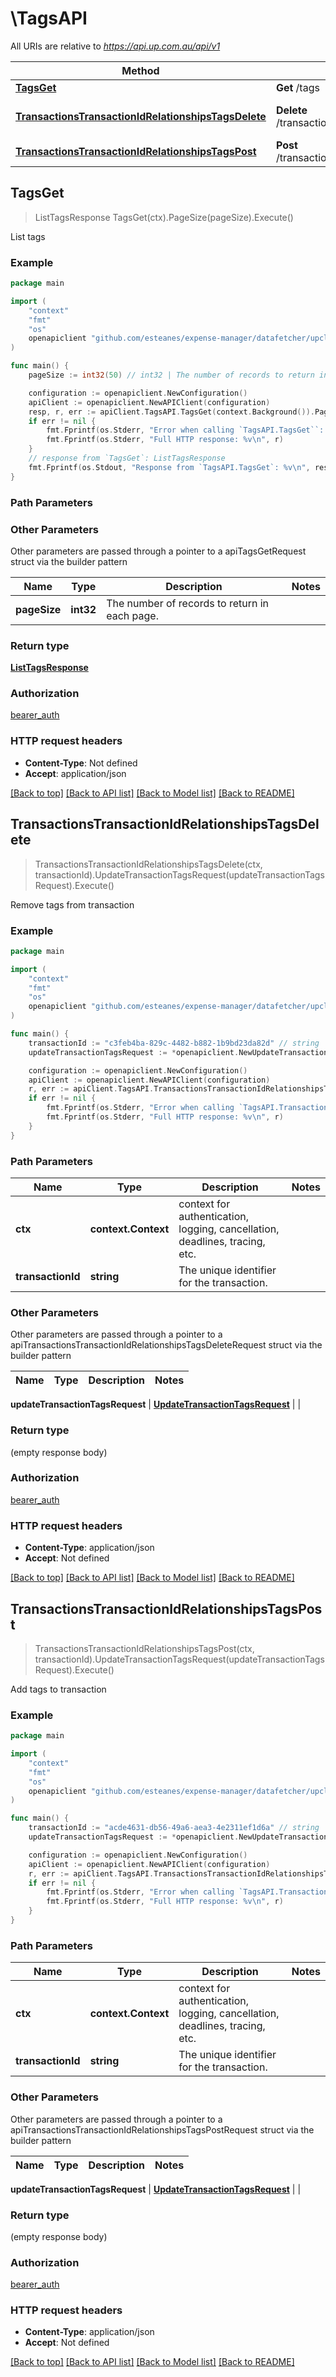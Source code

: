 # \TagsAPI

All URIs are relative to *https://api.up.com.au/api/v1*

Method | HTTP request | Description
------------- | ------------- | -------------
[**TagsGet**](TagsAPI.md#TagsGet) | **Get** /tags | List tags
[**TransactionsTransactionIdRelationshipsTagsDelete**](TagsAPI.md#TransactionsTransactionIdRelationshipsTagsDelete) | **Delete** /transactions/{transactionId}/relationships/tags | Remove tags from transaction
[**TransactionsTransactionIdRelationshipsTagsPost**](TagsAPI.md#TransactionsTransactionIdRelationshipsTagsPost) | **Post** /transactions/{transactionId}/relationships/tags | Add tags to transaction



## TagsGet

> ListTagsResponse TagsGet(ctx).PageSize(pageSize).Execute()

List tags



### Example

```go
package main

import (
	"context"
	"fmt"
	"os"
	openapiclient "github.com/esteanes/expense-manager/datafetcher/upclient"
)

func main() {
	pageSize := int32(50) // int32 | The number of records to return in each page.  (optional)

	configuration := openapiclient.NewConfiguration()
	apiClient := openapiclient.NewAPIClient(configuration)
	resp, r, err := apiClient.TagsAPI.TagsGet(context.Background()).PageSize(pageSize).Execute()
	if err != nil {
		fmt.Fprintf(os.Stderr, "Error when calling `TagsAPI.TagsGet``: %v\n", err)
		fmt.Fprintf(os.Stderr, "Full HTTP response: %v\n", r)
	}
	// response from `TagsGet`: ListTagsResponse
	fmt.Fprintf(os.Stdout, "Response from `TagsAPI.TagsGet`: %v\n", resp)
}
```

### Path Parameters



### Other Parameters

Other parameters are passed through a pointer to a apiTagsGetRequest struct via the builder pattern


Name | Type | Description  | Notes
------------- | ------------- | ------------- | -------------
 **pageSize** | **int32** | The number of records to return in each page.  | 

### Return type

[**ListTagsResponse**](ListTagsResponse.md)

### Authorization

[bearer_auth](../README.md#bearer_auth)

### HTTP request headers

- **Content-Type**: Not defined
- **Accept**: application/json

[[Back to top]](#) [[Back to API list]](../README.md#documentation-for-api-endpoints)
[[Back to Model list]](../README.md#documentation-for-models)
[[Back to README]](../README.md)


## TransactionsTransactionIdRelationshipsTagsDelete

> TransactionsTransactionIdRelationshipsTagsDelete(ctx, transactionId).UpdateTransactionTagsRequest(updateTransactionTagsRequest).Execute()

Remove tags from transaction



### Example

```go
package main

import (
	"context"
	"fmt"
	"os"
	openapiclient "github.com/esteanes/expense-manager/datafetcher/upclient"
)

func main() {
	transactionId := "c3feb4ba-829c-4482-b882-1b9bd23da82d" // string | The unique identifier for the transaction. 
	updateTransactionTagsRequest := *openapiclient.NewUpdateTransactionTagsRequest([]openapiclient.TagInputResourceIdentifier{*openapiclient.NewTagInputResourceIdentifier("Type_example", "Id_example")}) // UpdateTransactionTagsRequest |  (optional)

	configuration := openapiclient.NewConfiguration()
	apiClient := openapiclient.NewAPIClient(configuration)
	r, err := apiClient.TagsAPI.TransactionsTransactionIdRelationshipsTagsDelete(context.Background(), transactionId).UpdateTransactionTagsRequest(updateTransactionTagsRequest).Execute()
	if err != nil {
		fmt.Fprintf(os.Stderr, "Error when calling `TagsAPI.TransactionsTransactionIdRelationshipsTagsDelete``: %v\n", err)
		fmt.Fprintf(os.Stderr, "Full HTTP response: %v\n", r)
	}
}
```

### Path Parameters


Name | Type | Description  | Notes
------------- | ------------- | ------------- | -------------
**ctx** | **context.Context** | context for authentication, logging, cancellation, deadlines, tracing, etc.
**transactionId** | **string** | The unique identifier for the transaction.  | 

### Other Parameters

Other parameters are passed through a pointer to a apiTransactionsTransactionIdRelationshipsTagsDeleteRequest struct via the builder pattern


Name | Type | Description  | Notes
------------- | ------------- | ------------- | -------------

 **updateTransactionTagsRequest** | [**UpdateTransactionTagsRequest**](UpdateTransactionTagsRequest.md) |  | 

### Return type

 (empty response body)

### Authorization

[bearer_auth](../README.md#bearer_auth)

### HTTP request headers

- **Content-Type**: application/json
- **Accept**: Not defined

[[Back to top]](#) [[Back to API list]](../README.md#documentation-for-api-endpoints)
[[Back to Model list]](../README.md#documentation-for-models)
[[Back to README]](../README.md)


## TransactionsTransactionIdRelationshipsTagsPost

> TransactionsTransactionIdRelationshipsTagsPost(ctx, transactionId).UpdateTransactionTagsRequest(updateTransactionTagsRequest).Execute()

Add tags to transaction



### Example

```go
package main

import (
	"context"
	"fmt"
	"os"
	openapiclient "github.com/esteanes/expense-manager/datafetcher/upclient"
)

func main() {
	transactionId := "acde4631-db56-49a6-aea3-4e2311ef1d6a" // string | The unique identifier for the transaction. 
	updateTransactionTagsRequest := *openapiclient.NewUpdateTransactionTagsRequest([]openapiclient.TagInputResourceIdentifier{*openapiclient.NewTagInputResourceIdentifier("Type_example", "Id_example")}) // UpdateTransactionTagsRequest |  (optional)

	configuration := openapiclient.NewConfiguration()
	apiClient := openapiclient.NewAPIClient(configuration)
	r, err := apiClient.TagsAPI.TransactionsTransactionIdRelationshipsTagsPost(context.Background(), transactionId).UpdateTransactionTagsRequest(updateTransactionTagsRequest).Execute()
	if err != nil {
		fmt.Fprintf(os.Stderr, "Error when calling `TagsAPI.TransactionsTransactionIdRelationshipsTagsPost``: %v\n", err)
		fmt.Fprintf(os.Stderr, "Full HTTP response: %v\n", r)
	}
}
```

### Path Parameters


Name | Type | Description  | Notes
------------- | ------------- | ------------- | -------------
**ctx** | **context.Context** | context for authentication, logging, cancellation, deadlines, tracing, etc.
**transactionId** | **string** | The unique identifier for the transaction.  | 

### Other Parameters

Other parameters are passed through a pointer to a apiTransactionsTransactionIdRelationshipsTagsPostRequest struct via the builder pattern


Name | Type | Description  | Notes
------------- | ------------- | ------------- | -------------

 **updateTransactionTagsRequest** | [**UpdateTransactionTagsRequest**](UpdateTransactionTagsRequest.md) |  | 

### Return type

 (empty response body)

### Authorization

[bearer_auth](../README.md#bearer_auth)

### HTTP request headers

- **Content-Type**: application/json
- **Accept**: Not defined

[[Back to top]](#) [[Back to API list]](../README.md#documentation-for-api-endpoints)
[[Back to Model list]](../README.md#documentation-for-models)
[[Back to README]](../README.md)

